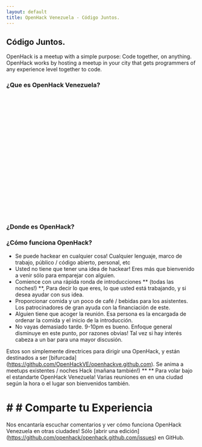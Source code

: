 ```yaml
---
layout: default
title: OpenHack Venezuela - Código Juntos.
---
```


## Código Juntos.

OpenHack is a meetup with a simple purpose: Code together, on anything. OpenHack works by hosting a meetup in your city that gets programmers of any experience level together to code.

### ¿Que es OpenHack Venezuela?

<div class="video-container">
  <object width="560" height="315"><param name="movie" value="http://www.youtube.com/v/bQgbSXBjpz0?version=3&amp;hl=en_US&amp;vq=large"></param><param name="allowFullScreen" value="true"></param><param name="allowscriptaccess" value="always"></param><embed src="http://www.youtube.com/v/bQgbSXBjpz0?version=3&amp;hl=en_US&amp;vq=large" type="application/x-shockwave-flash" width="560" height="315" allowscriptaccess="always" allowfullscreen="true"></embed></object>
</div>

<h3 class="hidden-phone">¿Donde es OpenHack?</h3>
<div id="google_map" class="hidden-phone">
</div>

### ¿Cómo funciona OpenHack?

* Se puede hackear en cualquier cosa! Cualquier lenguaje, marco de trabajo, público / código abierto, personal, etc
* Usted no tiene que tener una idea de hackear! Eres más que bienvenido a venir sólo para emparejar con alguien.
* Comience con una rápida ronda de introducciones ** (todas las noches!) **, Para decir lo que eres, lo que usted está trabajando, y si desea ayudar con sus idea.
* Proporcionar comida y un poco de café / bebidas para los asistentes. Los patrocinadores de gran ayuda con la financiación de este.
* Alguien tiene que acoger la reunión. Esa persona es la encargada de ordenar la comida y el inicio de la introducción.
* No vayas demasiado tarde. 9-10pm es bueno. Enfoque general disminuye en este punto, por razones obvias! Tal vez si hay interés cabeza a un bar para una mayor discusión.

Estos son simplemente directrices para dirigir una OpenHack, y están destinados a ser [bifurcada] (https://github.com/OpenHackVE/openhackve.github.com). Se anima a meetups existentes / noches Hack (mañana también!) ** ** Para volar bajo el estandarte OpenHack Venezuela! Varias reuniones en en una ciudad según la hora o el lugar son bienvenidos también.

# # # Comparte tu Experiencia

Nos encantaría escuchar comentarios y ver cómo funciona OpenHack Venezuela en otras ciudades! Sólo [abrir una edición] (https://github.com/openhack/openhack.github.com/issues) en GitHub.
